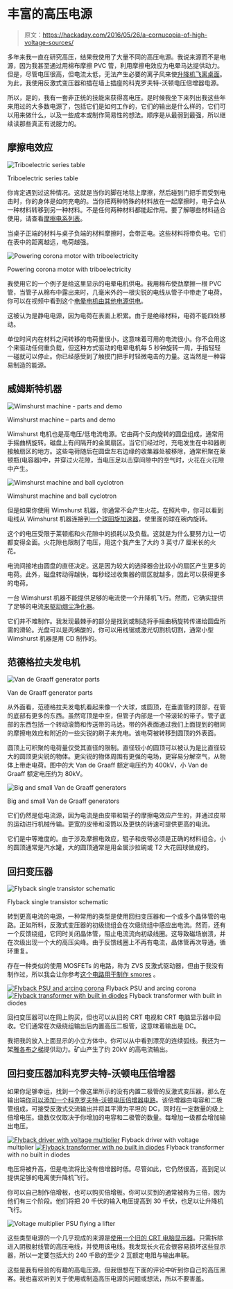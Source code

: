 # 丰富的高压电源

> 原文：<https://hackaday.com/2016/05/26/a-cornucopia-of-high-voltage-sources/>

多年来我一直在研究高压，结果我使用了大量不同的高压电源。我说来源而不是电源，因为我甚至通过用棉布摩擦 PVC 管，利用摩擦电效应为电晕马达提供动力。但是，尽管电压很高，但电流太低，无法产生必要的离子风来使[升降机飞离桌面](http://hackaday.com/2009/12/08/ionocraft-aka-lifters/)。为此，我使用反激式变压器和插在墙上插座的科克罗夫特-沃顿电压倍增器电源。

所以，是的，我有一套非正统的技能来获得高电压。是时候我坐下来列出我这些年来用过的大多数电源了，包括它们是如何工作的，它们的输出是什么样的，它们可以用来做什么，以及一些成本或制作简易性的想法。顺序是从最弱到最强，所以继续读那些真正有说服力的。

## 摩擦电效应

![Triboelectric series table](img/caeef956734cd96cd5a0e192d94673f3.png)

Triboelectric series table

你肯定遇到过这种情况。这就是当你的脚在地毯上摩擦，然后碰到门把手而受到电击时，你的身体是如何充电的。当你把两种特殊的材料放在一起摩擦时，电子会从一种材料转移到另一种材料。不是任何两种材料都能起作用。要了解哪些材料适合使用，请查看[摩擦电系列表](https://en.wikipedia.org/wiki/Triboelectric_effect#Triboelectric_series)。

当桌子正端的材料与桌子负端的材料摩擦时，会带正电。这些材料将带负电。它们在表中的距离越远，电荷越强。

![Powering corona motor with triboelectricity](img/065731896b23cd9013d1058e9bb1bcaf.png)

Powering corona motor with triboelectricity

我使用它的一个例子是给这里显示的电晕电机供电。我用棉布使劲摩擦一根 PVC 管，当管子从棉布中露出来时，几毫米外的一根尖锐的电线从管子中带走了电荷。你可以在视频中看到这个[电晕电机由其他电源供电](http://hackaday.com/2014/08/09/funky-looking-motor-is-powered-by-static-electricity/)。

这被认为是静电电源，因为电荷在表面上积累。由于是绝缘材料，电荷不能四处移动。

单位时间内在材料之间转移的电荷量很小，这意味着可用的电流很小。你不会用这个来驱动任何重负载，但这种方式驱动的电晕电机每 5 秒钟旋转一周，手指轻轻一碰就可以停止。你已经感受到了触摸门把手时轻微电击的力量。这当然是一种容易制造的能源。

## 威姆斯特机器

![Wimshurst machine - parts and demo](img/04b515e9f06e284a62ae25c7a7843f03.png)

Wimshurst machine – parts and demo

Wimshurst 电机也是高电压/低电流电源。它由两个反向旋转的圆盘组成，通常用手摇曲柄旋转。磁盘上有间隔开的金属扇区。当它们经过时，充电发生在中和器刷接触扇区的地方。这些电荷随后在圆盘左右边缘的收集器处被移除，通常积聚在莱顿瓶(电容器)中，并穿过火花隙，当电压足以击穿间隙中的空气时，火花在火花隙中产生。

![Wimshurst machine and ball cyclotron](img/e580b7e39b79fab8df7706e1bed2fc78.png)

Wimshurst machine and ball cyclotron

但是如果你使用 Wimshurst 机器，你通常不会产生火花。在照片中，你可以看到电线从 Wimshurst 机器连接到[一个球回旋加速器](http://hackaday.com/2015/10/14/hand-cranked-cyclotron/)，使里面的球在碗内旋转。

这个的电压受限于莱顿瓶和火花隙中的损耗以及负载。这就是为什么要努力让一切都变得全面。火花隙也限制了电压，用这个我产生了大约 3 英寸/7 厘米长的火花。

电流间接地由圆盘的直径决定。这是因为较大的选择器会比较小的扇区产生更多的电荷。此外，磁盘转动得越快，每秒经过收集器的扇区就越多，因此可以获得更多的电荷。

一台 Wimshurst 机器不能提供足够的电流使一个升降机飞行。然而，它确实提供了足够的电流[来驱动烟尘净化器](http://hackaday.com/2014/03/13/cleaning-up-smoke-with-an-electrostatic-precipitator/)。

它们并不难制作。我发现最棘手的部分是找到或制造将手摇曲柄旋转传递给圆盘所需的滑轮。光盘可以是丙烯酸的，你可以用线锯或激光切割机切割，通常小型 Wimshurst 机器是用 CD 制作的。

## 范德格拉夫发电机

![Van de Graaff generator parts](img/7294cb8cdaa74731fa58a9dec630c343.png)

Van de Graaff generator parts

从外面看，范德格拉夫发电机看起来像一个大球，或圆顶，在垂直管的顶部，在管的底部有更多的东西。虽然穹顶是中空，但管子内部是一个带滚轮的带子。管子底部的东西包括一个转动滚筒和传送带的马达。带的外表面通过我们上面提到的相同的摩擦电效应和附近的一些尖锐的刷子来充电。该电荷被转移到圆顶的外表面。

圆顶上可积聚的电荷量仅受其直径的限制。直径较小的圆顶可以被认为是比直径较大的圆顶更尖锐的物体。更尖锐的物体周围有更强的电场，更容易分解空气，从物体上带走电荷。图中的大 Van de Graaff 额定电压约为 400kV，小 Van de Graaff 额定电压约为 80kV。

![Big and small Van de Graaff generators](img/803531dd643b7c9e9acee13ba1604fa8.png)

Big and small Van de Graaff generators

它们仍然是低电流源，因为电流是由皮带和辊子的摩擦电效应产生的，并通过皮带的运动进行机械传输。更宽的皮带和滚筒以及更快的转速可提供更高的电流。

它们是中等难度的。由于涉及摩擦电效应，辊子和皮带必须是正确的材料组合。小的圆顶通常是汽水罐，大的圆顶通常是用金属沙拉碗或 T2 大花园球做成的。

## 回扫变压器

![Flyback single transistor schematic](img/ee98b861abbd8177da7618870eb9acf8.png)

Flyback single transistor schematic

转到更高电流的电源，一种常用的类型是使用回扫变压器和一个或多个晶体管的电路。正如所料，反激式变压器的初级绕组会在次级绕组中感应出电流。然而，还有一个反馈绕组，它同时关闭晶体管，阻止电流流向初级线圈。这导致磁场崩溃，并在次级出现一个大的高压尖峰。由于反馈线圈上不再有电流，晶体管再次导通，循环重复。

存在一种类似的使用 MOSFETs 的电路，称为 ZVS 反激式驱动器，但由于我没有制作过，所以我会让你参考[这个电路用于制作 smores](http://hackaday.com/2013/08/26/making-smores-with-50000-volts/) 。

 [![Flyback PSU and arcing corona](img/87e1adf742d370c178a833b511f49dc0.png "Flyback PSU and arcing corona")](https://hackaday.com/2016/05/26/a-cornucopia-of-high-voltage-sources/cube_flyback_and_arcing_corona/) Flyback PSU and arcing corona [![Flyback transformer with built in diodes](img/62e7954f669575d1f8fafa653195017b.png "Flyback transformer with built in diodes")](https://hackaday.com/2016/05/26/a-cornucopia-of-high-voltage-sources/flyback_builtin_diodes_blue_bkgd_an/) Flyback transformer with built in diodes

回扫变压器可以在网上购买，但也可以从旧的 CRT 电视和 CRT 电脑显示器中回收。它们通常在次级绕组输出后内置高压二极管，这意味着输出是 DC。

我把我的放入上面显示的小立方体中。你可以从中看到漂亮的连续弧线。我还为一架[雅各布之梯](http://hackaday.com/2015/03/05/11000-volt-jacobs-ladder-sounds-like-a-lightsaber/)提供动力。矿山产生了约 20kV 的高电流输出。

## 回扫变压器加科克罗夫特-沃顿电压倍增器

如果你足够幸运，找到一个像这里所示的没有内置二极管的反激式变压器，那么在输出端[你可以添加一个科克罗夫特-沃顿电压倍增器电路](http://hackaday.com/2013/09/23/homebuilt-30kv-high-voltage-power-supply/)。该倍增器由电容和二极管组成，可接受反激式交流输出并将其平滑为平坦的 DC，同时在一定数量的级上倍增电压。级数仅仅取决于你增加的电容和二极管的数量。每增加一级都会增加输出电压。

 [![Flyback driver with voltage multiplier](img/9cc13bc45778945d0576198591ac69f7.png "Flyback driver with voltage multiplier")](https://hackaday.com/2016/05/26/a-cornucopia-of-high-voltage-sources/flyback_with_voltage_multiplier/) Flyback driver with voltage multiplier [![Flyback transformer with no built in diodes](img/afc97a7e8dd62d183befc711b2275b6a.png "Flyback transformer with no built in diodes")](https://hackaday.com/2016/05/26/a-cornucopia-of-high-voltage-sources/flyback_transformer_with_just_coil_and_core_cr/) Flyback transformer with no built in diodes

电压将被升高，但是电流将比没有倍增器时低。尽管如此，它仍然很高，高到足以提供足够的电离使升降机飞行。

你可以自己制作倍增板，也可以购买倍增板。你可以买到的通常被称为三倍，因为他们有三个阶段。他们将把 20 千伏的输入电压提高到 30 千伏，也足以让升降机飞行。

![Voltage multiplier PSU flying a lifter](img/790712945a97b6bb2372539cd75301c2.png)

这些类型电源的一个几乎现成的来源是[使用一个旧的 CRT 电脑显示器](http://hackaday.com/2014/06/14/repurpose-an-old-crt-computer-monitor-as-a-high-voltage-science-project-power-supply/)。只需拆除进入阴极射线管的高压电线，并使用该电线。我发现长火花会很容易损坏这些显示器，所以一定要包括大约 240 千欧的至少 2 瓦额定电阻与输出串联。

这些是我有经验的有趣的高电压源。但我很想在下面的评论中听到你自己的高压黑客。我也喜欢听到关于使用或制造高压电源的问题或想法，所以不要害羞。